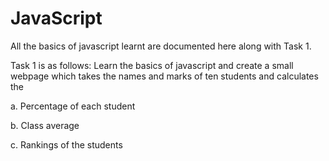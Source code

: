 # JavaScript

All the basics of javascript learnt are documented here along with Task 1.

Task 1 is as follows:
Learn the basics of javascript and create a small webpage which takes the names and marks of ten students and calculates the

a. Percentage of each student

b. Class average

c. Rankings of the students
